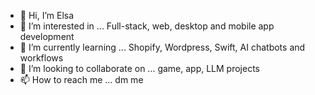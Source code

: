 - 👋 Hi, I’m Elsa
- 👀 I’m interested in ... Full-stack, web, desktop and mobile app development
- 🌱 I’m currently learning ... Shopify, Wordpress, Swift, AI chatbots and workflows
- 💞️ I’m looking to collaborate on ... game, app, LLM projects
- 📫 How to reach me ... dm me

<!---
tda-8818/tda-8818 is a ✨ special ✨ repository because its `README.md` (this file) appears on your GitHub profile.
You can click the Preview link to take a look at your changes.
--->
